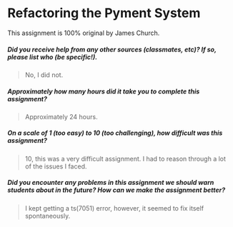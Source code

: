 # Refactoring the Pyment System

This assignment is 100% original by James Church.

##### Did you receive help from any other sources (classmates, etc)? If so, please list who (be specific!). #####
> No, I did not.


##### Approximately how many hours did it take you to complete this assignment? #####
> Approximately 24 hours.


##### On a scale of 1 (too easy) to 10 (too challenging), how difficult was this assignment? #####
> 10, this was a very difficult assignment. I had to reason through a lot of the issues I faced.


##### Did you encounter any problems in this assignment we should warn students about in the future? How can we make the assignment better? #####
> I kept getting a ts(7051) error, however, it seemed to fix itself spontaneously.
